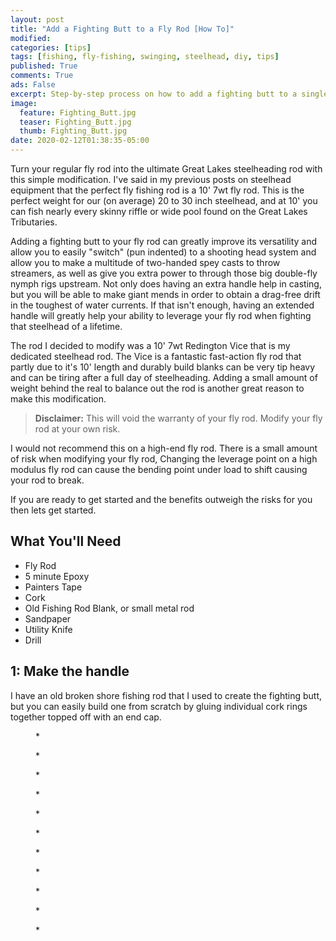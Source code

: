 ```yaml
---
layout: post
title: "Add a Fighting Butt to a Fly Rod [How To]"
modified:
categories: [tips]
tags: [fishing, fly-fishing, swinging, steelhead, diy, tips]
published: True
comments: True
ads: False
excerpt: Step-by-step process on how to add a fighting butt to a single-handed fly rod.
image:
  feature: Fighting_Butt.jpg
  teaser: Fighting_Butt.jpg
  thumb: Fighting_Butt.jpg
date: 2020-02-12T01:38:35-05:00
---
```


Turn your regular fly rod into the ultimate Great Lakes steelheading rod with this simple modification. I've said in my previous posts on steelhead equipment that the perfect fly fishing rod is a 10' 7wt fly rod. This is the perfect weight for our (on average) 20 to 30 inch steelhead, and at 10' you can fish nearly every skinny riffle or wide pool found on the Great Lakes Tributaries.

Adding a fighting butt to your fly rod can greatly improve its versatility and  allow you to easily "switch" (pun indented) to a shooting head system and allow you to make a multitude of two-handed spey casts to throw streamers, as well as give you extra power to through those big double-fly nymph rigs upstream. Not only does having an extra handle help in casting, but you will be able to make giant mends in order to obtain a drag-free drift in the toughest of water currents. If that isn't enough, having an extended handle will greatly help your ability to leverage your fly rod when fighting that steelhead of a lifetime.

The rod I decided to modify was a 10' 7wt Redington Vice that is my dedicated steelhead rod. The Vice is a fantastic fast-action fly rod that partly due to it's 10' length and durably build blanks can be very tip heavy and can be tiring after a full day of steelheading. Adding a small amount of weight behind the real to balance out the rod is another great reason to make this modification.

> **Disclaimer:** This will void the warranty of your fly rod. Modify your fly rod at your own risk.

I would not recommend this on a high-end fly rod. There is a small amount of risk when modifying your fly rod, Changing the leverage point on a high modulus fly rod can cause the bending point under load to shift causing your rod to break.

If you are ready to get started and the benefits outweigh the risks for you then lets get started.

## What You'll Need

  * Fly Rod
  * 5 minute Epoxy
  * Painters Tape
  * Cork
  * Old Fishing Rod Blank, or small metal rod
  * Sandpaper
  * Utility Knife
  * Drill

## 1: Make the handle

I have an old broken shore fishing rod that I used to create the fighting butt, but you can easily build one from scratch by gluing individual cork rings together topped off with an end cap.

<figure>
<img title="*" src="/images/Fighting_Butt_1.jpg" alt="">
<figcaption>*</figcaption>
</figure>

<figure>
<img title="*" src="/images/Fighting_Butt_2.jpg" alt="">
<figcaption>*</figcaption>
</figure>

<figure>
<img title="*" src="/images/Fighting_Butt_3.jpg" alt="">
<figcaption>*</figcaption>
</figure>

<figure>
<img title="*" src="/images/Fighting_Butt_4.jpg" alt="">
<figcaption>*</figcaption>
</figure>

<figure>
<img title="*" src="/images/Fighting_Butt_5.jpg" alt="">
<figcaption>*</figcaption>
</figure>

<figure>
<img title="*" src="/images/Fighting_Butt_6.jpg" alt="">
<figcaption>*</figcaption>
</figure>

<figure>
<img title="*" src="/images/Fighting_Butt_7.jpg" alt="">
<figcaption>*</figcaption>
</figure>

<figure>
<img title="*" src="/images/Fighting_Butt_8.jpg" alt="">
<figcaption>*</figcaption>
</figure>

<figure>
<img title="*" src="/images/Fighting_Butt_9.jpg" alt="">
<figcaption>*</figcaption>
</figure>

<figure>
<img title="*" src="/images/Fighting_Butt_10.jpg" alt="">
<figcaption>*</figcaption>
</figure>

<figure>
<img title="*" src="/images/Fighting_Butt_11.jpg" alt="">
<figcaption>*</figcaption>
</figure>
